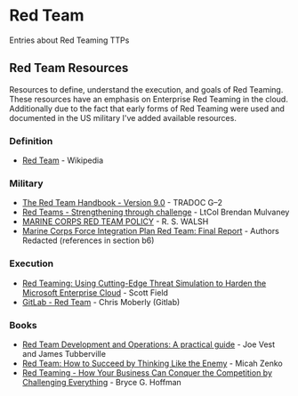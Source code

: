 # Red Team

Entries about Red Teaming TTPs

## Red Team Resources

Resources to define, understand the execution, and goals of Red Teaming. These resources have an emphasis on Enterprise Red Teaming in the cloud. Additionally due to the fact that early forms of Red Teaming were used and documented in the US military I've added available resources.

### Definition

* [Red Team](https://en.wikipedia.org/wiki/Red_team) - Wikipedia

### Military
* [The Red Team Handbook - Version 9.0](https://usacac.army.mil/sites/default/files/documents/ufmcs/The_Red_Team_Handbook.pdf) - TRADOC G–2
* [Red Teams - Strengthening through challenge](https://www.hqmc.marines.mil/Portals/138/Docs/PL/PLU/Mulvaney.pdf) - LtCol Brendan Mulvaney
* [MARINE CORPS RED TEAM POLICY](https://www.marines.mil/Portals/1/Publications/MCBUL%203510%20DTD%2007AUG17.pdf?ver=2017-08-18-140851-557) - R. S. WALSH
* [Marine Corps Force Integration Plan
Red Team: Final Report](https://dod.defense.gov/Portals/1/Documents/wisr-studies/USMC%20-%20Center%20for%20Strategic%20and%20International%20Studies%20Red%20Team%20analysis%20of%20Marine%20Corps%20research%20and%20analysis%20on%20gender%20integrat-1.pdf) - Authors Redacted (references in section b6)

### Execution
* [Red Teaming: Using Cutting-Edge Threat Simulation to Harden the Microsoft Enterprise Cloud](https://azure.microsoft.com/en-us/blog/red-teaming-using-cutting-edge-threat-simulation-to-harden-the-microsoft-enterprise-cloud/) - Scott Field
* [GitLab - Red Team](https://about.gitlab.com/handbook/engineering/security/threat-management/red-team/) - Chris Moberly (Gitlab)

### Books
* [Red Team Development and Operations: A practical guide](https://www.amazon.com/Red-Team-Development-Operations-practical/dp/B083XVG633) - Joe Vest and James Tubberville
* [Red Team: How to Succeed by Thinking Like the Enemy](https://www.amazon.com/Red-Team-Succeed-Thinking-Enemy/dp/0465048943) - Micah Zenko
* [Red Teaming - How Your Business Can Conquer the Competition by Challenging Everything](https://www.amazon.com/Red-Teaming/dp/1524759988) - Bryce G. Hoffman
